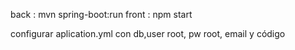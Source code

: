 back : mvn spring-boot:run
front : npm start

configurar aplication.yml con db,user root, pw root, email y código 